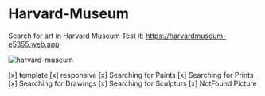 # Harvard-Museum
Search for art in Harvard Museum
Test it: https://harvardmuseum-e5355.web.app


![harvard-museum](https://user-images.githubusercontent.com/45959743/107127214-5c1fc800-6893-11eb-824c-cbea6bc0c981.gif)


[x] template 
[x] responsive
[x] Searching for Paints
[x] Searching for Prints
[x] Searching for Drawings
[x] Searching for Sculpturs
[x] NotFound Picture
